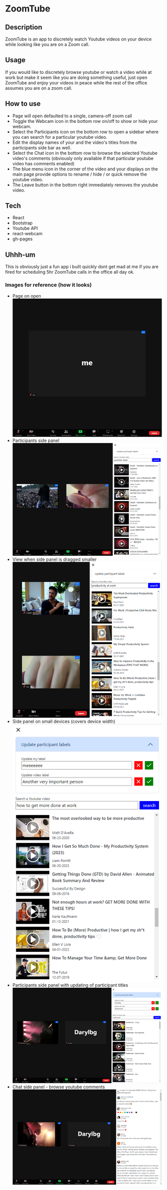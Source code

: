 # ZoomTube

## Description
ZoomTube is an app to discretely watch Youtube videos on your device while looking like you are on a Zoom call.

## Usage
If you would like to discretely browse youtube or watch a video while at work but make it seem like you are doing something useful, just open ZoomTube and enjoy your videos in peace while the rest of the office assumes you are on a zoom call.

## How to use
- Page will open defaulted to a single, camera-off zoom call
- Toggle the Webcam icon in the bottom row on/off to show or hide your webcam.
- Select the Participants icon on the bottom row to open a sidebar where you can search for a particular youtube video.
- Edit the display names of your and the video's titles from the participants side bar as well.
- Select the Chat icon in the bottom row to browse the selected Youtube video's comments (obviously only available if that particular youtube video has comments enabled)
- The blue menu icon in the corner of the video and your displays on the main page provide options to rename / hide / or quick remove the youtube video.
- The Leave button in the bottom right immediately removes the youtube video.

## Tech
- React
- Bootstrap
- Youtube API
- react-webcam
- gh-pages

## Uhhh-um 
This is obviously just a fun app i built quickly dont get mad at me if you are fired for scheduling 5hr ZoomTube calls in the office all day ok.

### Images for reference (how it looks)
- Page on open
![Screenshot](./src/assets/images/screenshot%201.png)
- Participants side panel
![Screenshot](./src/assets/images/screenshot%202.png)
- View when side panel is dragged smaller
![Screenshot](./src/assets/images/screenshot%203.png)
- Side panel on small devices (covers device width)
![Screenshot](./src/assets/images/screenshot%204.png)
- Participants side panel with updating of participant titles
![Screenshot](./src/assets/images/screenshot%205.png)
- Chat side panel -  browse youtube comments
![Screenshot](./src/assets/images/screenshot%206.png)